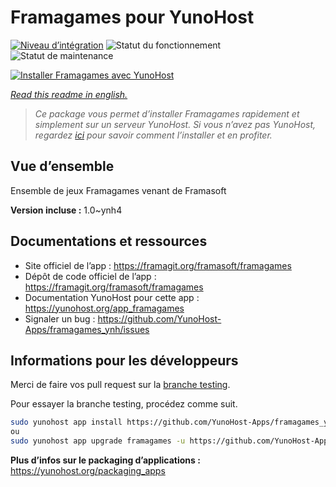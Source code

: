 <!--
N.B.: This README was automatically generated by https://github.com/YunoHost/apps/tree/master/tools/README-generator
It shall NOT be edited by hand.
-->

# Framagames pour YunoHost

[![Niveau d’intégration](https://dash.yunohost.org/integration/framagames.svg)](https://dash.yunohost.org/appci/app/framagames) ![Statut du fonctionnement](https://ci-apps.yunohost.org/ci/badges/framagames.status.svg) ![Statut de maintenance](https://ci-apps.yunohost.org/ci/badges/framagames.maintain.svg)

[![Installer Framagames avec YunoHost](https://install-app.yunohost.org/install-with-yunohost.svg)](https://install-app.yunohost.org/?app=framagames)

*[Read this readme in english.](./README.md)*

> *Ce package vous permet d’installer Framagames rapidement et simplement sur un serveur YunoHost.
Si vous n’avez pas YunoHost, regardez [ici](https://yunohost.org/#/install) pour savoir comment l’installer et en profiter.*

## Vue d’ensemble

Ensemble de jeux Framagames venant de Framasoft

**Version incluse :** 1.0~ynh4
## Documentations et ressources

* Site officiel de l’app : <https://framagit.org/framasoft/framagames>
* Dépôt de code officiel de l’app : <https://framagit.org/framasoft/framagames>
* Documentation YunoHost pour cette app : <https://yunohost.org/app_framagames>
* Signaler un bug : <https://github.com/YunoHost-Apps/framagames_ynh/issues>

## Informations pour les développeurs

Merci de faire vos pull request sur la [branche testing](https://github.com/YunoHost-Apps/framagames_ynh/tree/testing).

Pour essayer la branche testing, procédez comme suit.

``` bash
sudo yunohost app install https://github.com/YunoHost-Apps/framagames_ynh/tree/testing --debug
ou
sudo yunohost app upgrade framagames -u https://github.com/YunoHost-Apps/framagames_ynh/tree/testing --debug
```

**Plus d’infos sur le packaging d’applications :** <https://yunohost.org/packaging_apps>